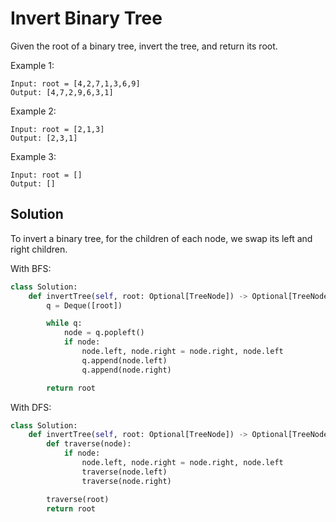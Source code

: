 # Invert Binary Tree

Given the root of a binary tree, invert the tree, and return its root.

Example 1:

```
Input: root = [4,2,7,1,3,6,9]
Output: [4,7,2,9,6,3,1]
```

Example 2:

```
Input: root = [2,1,3]
Output: [2,3,1]
```

Example 3:

```
Input: root = []
Output: []
```

## Solution

To invert a binary tree, for the children of each node, we swap its left
and right children.

With BFS:

```python
class Solution:
    def invertTree(self, root: Optional[TreeNode]) -> Optional[TreeNode]:
        q = Deque([root])

        while q:
            node = q.popleft()
            if node:
                node.left, node.right = node.right, node.left
                q.append(node.left)
                q.append(node.right)

        return root
```

With DFS:

```python
class Solution:
    def invertTree(self, root: Optional[TreeNode]) -> Optional[TreeNode]:
        def traverse(node):
            if node:
                node.left, node.right = node.right, node.left
                traverse(node.left)
                traverse(node.right)

        traverse(root)
        return root
```
